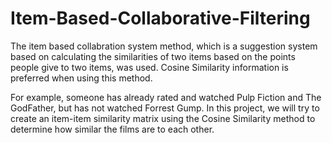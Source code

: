 # Item-Based-Collaborative-Filtering

The item based collabration system method, which is a suggestion system based on calculating the similarities of two items based on the points people give to two items, was used. Cosine Similarity information is preferred when using this method.

For example, someone has already rated and watched Pulp Fiction and The GodFather, but has not watched Forrest Gump. In this project, we will try to create an item-item similarity matrix using the Cosine Similarity method to determine how similar the films are to each other.
